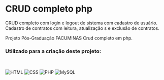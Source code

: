 # CRUD completo php
CRUD completo com login e logout de sistema com cadastro de usuário. 
Cadastro de contratos com leitura, atualização s e exclusão de contratos.

Projeto Pós-Graduação FACUMINAS
Crud completo em php.

<h3>Utilizado para a criação deste projeto:</h3>

##  
<div style="display: inline_block"><br>
  <img align="center" alt="HTML" src="https://img.shields.io/badge/HTML5-E34F26?style=for-the-badge&logo=html5&logoColor=white">  
  <img align="center" alt="CSS" src="https://img.shields.io/badge/CSS3-1572B6?style=for-the-badge&logo=css3&logoColor=white">
  <img align="center" alt="PHP" src="https://img.shields.io/badge/PHP-777BB4?style=for-the-badge&logo=php&logoColor=white">
  <img align="center" alt="MySQL" src="https://img.shields.io/badge/MySQL-005C84?style=for-the-badge&logo=mysql&logoColor=white">
 
</div>

##

